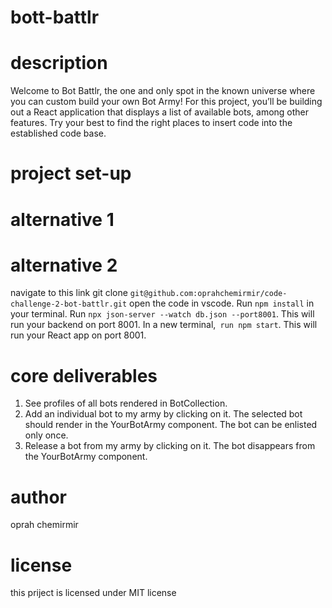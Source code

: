 # bott-battlr
# description
Welcome to Bot Battlr, the one and only spot in the known universe where you can custom build your own Bot Army! 
For this project, you’ll be building out a React application that displays a list of available bots, among other features. Try your best to find the right places to insert code into the established code base.
# project set-up 
# alternative 1

 
 # alternative 2
 navigate to this link 
 git clone `git@github.com:oprahchemirmir/code-challenge-2-bot-battlr.git`
 open the code in vscode.
 Run `npm install` in your terminal.
Run `npx json-server --watch db.json --port8001`. 
This will run your backend on port 8001.
In a new terminal,` run npm start`. 
This will run your React app on port 8001.
# core deliverables
1. See profiles of all bots rendered in BotCollection.
2. Add an individual bot to my army by clicking on it. The selected bot should render in the YourBotArmy component. The bot can be enlisted only once.
3. Release a bot from my army by clicking on it. The bot disappears from the YourBotArmy component.
# author
oprah chemirmir
# license
this priject is licensed under 
MIT license





